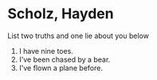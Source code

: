 # Scholz, Hayden 
List two truths and one lie about you below

1. I have nine toes.
2. I've been chased by a bear. 
3. I've flown a plane before. 



